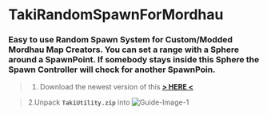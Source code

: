 # TakiRandomSpawnForMordhau
### Easy to use Random Spawn System for Custom/Modded Mordhau Map Creators. You can set a range with a Sphere around a SpawnPoint. If somebody stays inside this Sphere the Spawn Controller will check for another SpawnPoin.

> 1. Download the newest version of this [**\> HERE <**](https://github.com/WaGi-Coding/TakiRandomSpawnForMordhau/releases)

> 2.Unpack **`TakiUtility.zip`** into
![Guide-Image-1](https://i.imgur.com/FJ45KYl.jpg)

